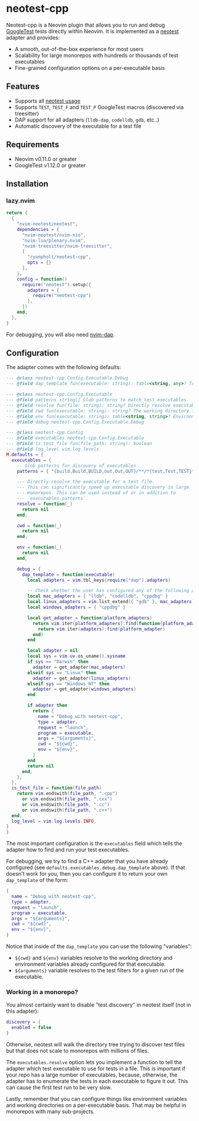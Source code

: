 # neotest-cpp

Neotest-cpp is a Neovim plugin that allows you to run and debug [GoogleTest](https://github.com/google/googletest) tests directly within Neovim.
It is implemented as a [neotest](https://github.com/nvim-neotest/neotest) adapter and provides:

* A smooth, out-of-the-box experience for most users
* Scalability for large monorepos with hundreds or thousands of test executables
* Fine-grained configuration options on a per-executable basis


## Features

* Supports all [neotest usage](https://github.com/nvim-neotest/neotest#usage) 
* Supports `TEST`, `TEST_F` and `TEST_P` GoogleTest macros (discovered via treesitter)
* DAP support for all adapters (`lldb-dap`, `codelldb`, `gdb`, etc..)
* Automatic discovery of the executable for a test file

## Requirements

* Neovim v0.11.0 or greater
* GoogleTest v1.12.0 or greater

## Installation

### lazy.nvim

```lua
return {
  {
    "nvim-neotest/neotest",
    dependencies = {
      "nvim-neotest/nvim-nio",
      "nvim-lua/plenary.nvim",
      "nvim-treesitter/nvim-treesitter",
      { 
        "ryanpholt/neotest-cpp",
        opts = {}
      },
    },
    config = function()
      require("neotest").setup({
        adapters = {
          require("neotest-cpp")
        },
      })
    end,
  },
}
```

For debugging, you will also need [nvim-dap](https://github.com/mfussenegger/nvim-dap).

## Configuration

The adapter comes with the following defaults:

```lua
--- @class neotest-cpp.Config.Executable.Debug
--- @field dap_template fun(executable: string): table<string, any>? Template for dap config

--- @class neotest-cpp.Config.Executable
--- @field patterns string[] Glob patterns to match test executables.
--- @field resolve fun(file: string): string? Directly resolve executable for a test file
--- @field cwd fun(executable: string): string? The working directory for the executable
--- @field env fun(executable: string): table<string, string>? Environment variables for the executable
--- @field debug neotest-cpp.Config.Executable.Debug

--- @class neotest-cpp.Config
--- @field executables neotest-cpp.Config.Executable
--- @field is_test_file fun(file_path: string): boolean
--- @field log_level vim.log.levels
M.defaults = {
  executables = {
    -- Glob patterns for discovery of executables
    patterns = { "{build,Build,BUILD,out,Out,OUT}/**/*{test,Test,TEST}*" },

    --- Directly resolve the executable for a test file.
    --- This can significantly speed up executable discovery in large
    --- monorepos. This can be used instead of or in addition to
    --- `executables.patterns`.
    resolve = function(_)
      return nil
    end,

    cwd = function(_)
      return nil
    end,

    env = function(_)
      return nil
    end,

    debug = {
      dap_template = function(executable)
        local adapters = vim.tbl_keys(require("dap").adapters)

        -- Check whether the user has configured any of the following adapters.
        local mac_adapters = { "lldb", "codelldb", "cppdbg" }
        local linux_adapters = vim.list_extend({ "gdb" }, mac_adapters)
        local windows_adapters = { "cppdbg" }

        local get_adapter = function(platform_adapters)
          return vim.iter(platform_adapters):find(function(platform_adapter)
            return vim.iter(adapters):find(platform_adapter)
          end)
        end

        local adapter = nil
        local sys = vim.uv.os_uname().sysname
        if sys == "Darwin" then
          adapter = get_adapter(mac_adapters)
        elseif sys == "Linux" then
          adapter = get_adapter(linux_adapters)
        elseif sys == "Windows_NT" then
          adapter = get_adapter(windows_adapters)
        end

        if adapter then
          return {
            name = "Debug with neotest-cpp",
            type = adapter,
            request = "launch",
            program = executable,
            args = "${arguments}",
            cwd = "${cwd}",
            env = "${env}",
          }
        end
        return nil
      end,
    },
  },
  is_test_file = function(file_path)
    return vim.endswith(file_path, ".cpp")
      or vim.endswith(file_path, ".cxx")
      or vim.endswith(file_path, ".cc")
      or vim.endswith(file_path, ".c++")
  end,
  log_level = vim.log.levels.INFO,
}
}
```

The most important configuration is the `executables` field which tells the adapter how to find and run your test
executables.

For debugging, we try to find a C++ adapter that you have already configured (see 
`defaults.executables.debug.dap_template` above). If that doesn't work for you, then you can configure it to return
your own `dap_template` of the form:

```lua
{
  name = "Debug with neotest-cpp",
  type = adapter,
  request = "launch",
  program = executable,
  args = "${arguments}",
  cwd = "${cwd}",
  env = "${env}",
}
```

Notice that inside of the `dap_template` you can use the following "variables":

* `${cwd}` and `${env}` variables resolve to the working directory and environment variables already configured for that 
executable.
* `${arguments}` variable resolves to the test filters for a given run of the executable.

### Working in a monorepo?

You almost certainly want to disable "test discovery" in neotest itself (not in this adapter):

```lua
discovery = {
  enabled = false
}
```

Otherwise, neotest will walk the directory tree trying to discover test files but that does not scale to monorepos
with millions of files.

The `executables.resolve` option lets you implement a function to tell the adapter which test executable to
use for tests in a file. This is important if your repo has a large number of executables, because, otherwise, the 
adapter has to enumerate the tests in each executable to figure it out. This can cause the first test run to be very 
slow.

Lastly, remember that you can configure things like environment variables and working directories on a per-executable
basis. That may be helpful in monorepos with many sub-projects.
